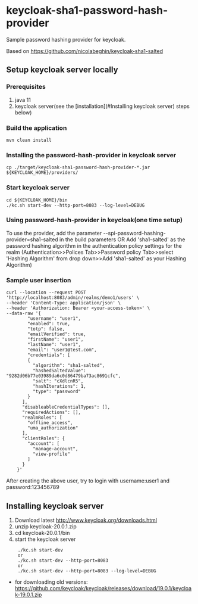 # keycloak-sha1-password-hash-provider
Sample password hashing provider for keycloak.

Based on https://github.com/nicolabeghin/keycloak-sha1-salted

## Setup keycloak server locally

### Prerequisites
1. java 11
2. keycloak server(see the [installation](#Installing keycloak server) steps below)

### Build the application
```shell
mvn clean install
```

### Installing the password-hash-provider in keycloak server
```shell
cp ./target/keycloak-sha1-password-hash-provider-*.jar ${KEYCLOAK_HOME}/providers/ 
```

### Start keycloak server
```shell
cd ${KEYCLOAK_HOME}/bin
./kc.sh start-dev --http-port=8083 --log-level=DEBUG
```

### Using password-hash-provider in keycloak(one time setup)
To use the provider, add the parameter --spi-password-hashing-provider=sha1-salted in the build parameters
OR 
Add 'sha1-salted' as the password hashing algorithm in the authentication policy settings for the realm
(Authentication>>Polices Tab>>Password policy Tab>>select 'Hashing Algorithm' from drop down>>Add 'sha1-salted' as your Hashing Algorithm)

### Sample user insertion
```shell
curl --location --request POST 'http://localhost:8083/admin/realms/demo1/users' \
--header 'Content-Type: application/json' \
--header 'Authorization: Bearer <your-access-token>' \
--data-raw '{
        "username": "user1",
        "enabled": true,
        "totp": false,
        "emailVerified": true,
        "firstName": "user1",
        "lastName": "user1",
        "email": "user1@test.com",
        "credentials": [
        {
          "algorithm": "sha1-salted",
          "hashedSaltedValue": "9282d06b77e03989da6c0d86479ba73ac8691cfc",
          "salt": "cXdlcnR5",
          "hashIterations": 1,
          "type": "password"
        }
      ],
      "disableableCredentialTypes": [],
      "requiredActions": [],
      "realmRoles": [
        "offline_access",
        "uma_authorization"
      ],
      "clientRoles": {
        "account": [
          "manage-account",
          "view-profile"
        ]
      }
    }'
```

After creating the above user, try to login with username:user1 and password:123456789

## Installing keycloak server
1. Download latest http://www.keycloak.org/downloads.html
2. unzip keycloak-20.0.1.zip
3. cd keycloak-20.0.1/bin
4. start the keycloak server
   ```
    ./kc.sh start-dev
    or
    ./kc.sh start-dev --http-port=8083
    or
    ./kc.sh start-dev --http-port=8083 --log-level=DEBUG
    ```

* for downloading old versions: https://github.com/keycloak/keycloak/releases/download/19.0.1/keycloak-19.0.1.zip




